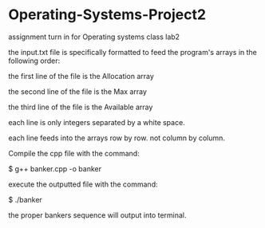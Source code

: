 # Operating-Systems-Project2
assignment turn in for Operating systems class lab2


the input.txt file is specifically formatted to feed the program's arrays in the following order:

the first line of the file is the Allocation array

the second line of the file is the Max array 

the third line of the file is the Available array


each line is only integers separated by a white space. 

each line feeds into the arrays row by row. not column by column.


Compile the cpp file with the command:

$ g++ banker.cpp -o banker


execute the outputted file with the command:

$ ./banker

the proper bankers sequence will output into terminal.
